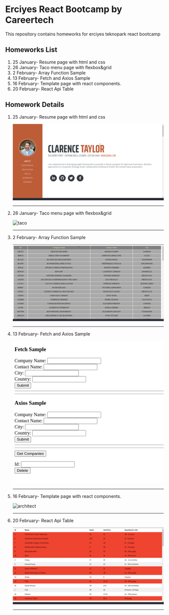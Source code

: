 <h1>Erciyes React Bootcamp by Careertech</h1>

<p>This repository contains homeworks for erciyes teknopark react bootcamp</p>

<h2>Homeworks List</h2>

<ol>
<li>25 January- Resume page with html and css</li>
<li>26 January- Taco menu page with flexbox&grid</li>
<li>2 February- Array Function Sample</li>
<li>13 February- Fetch and Axios Sample</li>
<li>16 February- Template page with react components.</li>
<li>20 February- React Api Table</li>

</ol>

<h2>Homework Details</h2>

<ol>
<li>25 January- Resume page with html and css <br>

![resume](./Resume-25January/resume.gif)

 </li>
 <hr>
<li>26 January- Taco menu page with flexbox&grid
<br>

![taco](./Taco-26January/taco.gif)</li>

<hr>

<li>2 February- Array Function Sample
<br>

![customer table](./Array-Functions-2February/customer-table.gif)

</li>
<hr>
<li>13 February- Fetch and Axios Sample

<br>

![axios fetch](./fetch-axios-13February/axios-fetch.png)</li>

<hr>

<li>16 February- Template page with react components.

<br>

![architect](./architect-16february/architect.gif)</li>

<hr>

<li>20 February- React Api Table
<br>

![react-api table](./api-table-react-20february/react-api-table.gif)</li>

<hr>

</ol>
